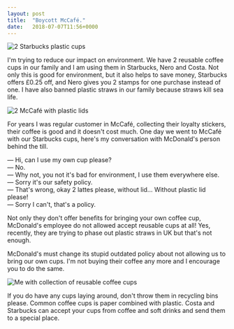 ```yaml
---
layout: post
title:  "Boycott McCafé."
date:   2018-07-07T11:56+0000
---
```


![2 Starbucks plastic cups][3]

I'm trying to reduce our impact on environment. We have 2
reusable coffee cups in our family and I am using them in Starbucks, Nero and Costa.
Not only this is good for environment, but it also helps to save money,
Starbucks offers £0.25 off, and Nero gives you 2 stamps for one purchase instead
of one. I have also banned plastic straws in our family because straws kill
sea life.


![2 McCafé with plastic lids][2]

For years I was regular customer in McCafé, collecting their loyalty stickers, 
their coffee is good and it doesn't cost much. One day we went to McCafé with 
our Starbucks cups, here's my conversation with McDonald's person behind the 
till.

— Hi, can I use my own cup please?  
— No.  
— Why not, you not it's bad for environment, I use them everywhere else.  
— Sorry it's our safety policy.  
— That's wrong, okay 2 lattes please, without lid... Without plastic lid please!  
— Sorry I can't, that's a policy.  

Not only they don't offer benefits for bringing your own coffee cup, McDonald's 
employee do not allowed accept reusable cups at all! Yes, recently, they are 
trying to phase out plastic straws in UK but that's not enough.

McDonald's must change its stupid outdated policy about not allowing us to bring
our own cups. I'm not buying their coffee any more and I encourage you to do 
the same.

![Me with collection of reusable coffee cups][1]

If you do have any cups laying around, don't throw them in recycling bins please.
Common coffee cups is paper combined with plastic. Costa and Starbucks can accept
your cups from coffee and soft drinks and send them to a special place.

[1]:{{site.url}}/images/coffee-cups.jpg
[2]:{{site.url}}/images/mcafe-cups.jpg
[3]:{{site.url}}/images/good-cups.jpg